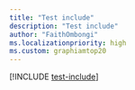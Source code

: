 ```yaml
---
title: "Test include"
description: "Test include"
author: "FaithOmbongi"
ms.localizationpriority: high
ms.custom: graphiamtop20
---
```


[!INCLUDE [test-include](throttling-limits.md)]